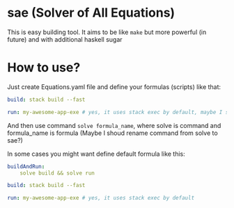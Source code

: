 # sae (Solver of All Equations)

This is easy building tool. It aims to be like `make` but more powerful (in future) and with additional haskell sugar

# How to use?

Just create Equations.yaml file and define your formulas (scripts) like that:

```yaml
build: stack build --fast

run: my-awesome-app-exe # yes, it uses stack exec by default, maybe I should remove that feature?
```

And then use command `solve formula_name`, where solve is command and formula_name is formula (Maybe I shoud rename command from solve to sae?) <br />

In some cases you might want define default formula like this:

```yaml
buildAndRun:
    solve build && solve run

build: stack build --fast

run: my-awesome-app-exe # yes, it uses stack exec by default
```